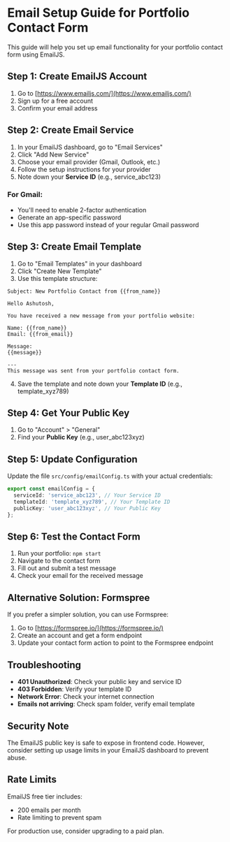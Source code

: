 # Email Setup Guide for Portfolio Contact Form

This guide will help you set up email functionality for your portfolio contact form using EmailJS.

## Step 1: Create EmailJS Account

1. Go to [https://www.emailjs.com/](https://www.emailjs.com/)
2. Sign up for a free account
3. Confirm your email address

## Step 2: Create Email Service

1. In your EmailJS dashboard, go to "Email Services"
2. Click "Add New Service"
3. Choose your email provider (Gmail, Outlook, etc.)
4. Follow the setup instructions for your provider
5. Note down your **Service ID** (e.g., service_abc123)

### For Gmail:
- You'll need to enable 2-factor authentication
- Generate an app-specific password
- Use this app password instead of your regular Gmail password

## Step 3: Create Email Template

1. Go to "Email Templates" in your dashboard
2. Click "Create New Template"
3. Use this template structure:

```
Subject: New Portfolio Contact from {{from_name}}

Hello Ashutosh,

You have received a new message from your portfolio website:

Name: {{from_name}}
Email: {{from_email}}

Message:
{{message}}

---
This message was sent from your portfolio contact form.
```

4. Save the template and note down your **Template ID** (e.g., template_xyz789)

## Step 4: Get Your Public Key

1. Go to "Account" > "General"
2. Find your **Public Key** (e.g., user_abc123xyz)

## Step 5: Update Configuration

Update the file `src/config/emailConfig.ts` with your actual credentials:

```typescript
export const emailConfig = {
  serviceId: 'service_abc123', // Your Service ID
  templateId: 'template_xyz789', // Your Template ID
  publicKey: 'user_abc123xyz', // Your Public Key
};
```

## Step 6: Test the Contact Form

1. Run your portfolio: `npm start`
2. Navigate to the contact form
3. Fill out and submit a test message
4. Check your email for the received message

## Alternative Solution: Formspree

If you prefer a simpler solution, you can use Formspree:

1. Go to [https://formspree.io/](https://formspree.io/)
2. Create an account and get a form endpoint
3. Update your contact form action to point to the Formspree endpoint

## Troubleshooting

- **401 Unauthorized**: Check your public key and service ID
- **403 Forbidden**: Verify your template ID
- **Network Error**: Check your internet connection
- **Emails not arriving**: Check spam folder, verify email template

## Security Note

The EmailJS public key is safe to expose in frontend code. However, consider setting up usage limits in your EmailJS dashboard to prevent abuse.

## Rate Limits

EmailJS free tier includes:
- 200 emails per month
- Rate limiting to prevent spam

For production use, consider upgrading to a paid plan.
